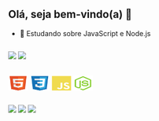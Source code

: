 ## Olá, seja bem-vindo(a) 👋

- 🌱       Estudando sobre JavaScript e Node.js

<div style="display: inline-block">
  
  <a href="https://github.com/Douglas-marcal"></a>
  <img height="150" src="https://github-readme-stats.vercel.app/api?username=Douglas-marcal&show_icons=true&theme=github_dark&include_all_commits=true&count_private=true"/>
  <img height="150" src="https://github-readme-stats.vercel.app/api/top-langs/?username=Douglas-marcal&layout=compact&langs_count=7&theme=github_dark"/>
</div>
  
<div style="display: inline_block"><br>
  
  <img align="center" alt="icon-HTML" height="30" width="40" src="https://raw.githubusercontent.com/devicons/devicon/master/icons/html5/html5-original.svg">
  <img align="center" alt="icon-CSS" height="30" width="40" src="https://raw.githubusercontent.com/devicons/devicon/master/icons/css3/css3-original.svg">
  <img align="center" alt="icon-JS" height="30" width="40" src="https://raw.githubusercontent.com/devicons/devicon/master/icons/javascript/javascript-plain.svg">
  <img align="center" alt="icon-Nodejs" height="30" width="40" src="https://raw.githubusercontent.com/devicons/devicon/master/icons/nodejs/nodejs-plain.svg">
  
</div>

##

<div> 
  
  <a href="https://linkedin.com/in/douglas-marcal" target="_blank"><img src="https://img.shields.io/badge/LinkedIn-0077B5?style=for-the-badge&logo=linkedin&logoColor=white" target="_blank"></a>
  <a href="https://instagram.com/_douglasmarcal" target="_blank"><img src="https://img.shields.io/badge/-Instagram-%23E4405F?style=for-the-badge&logo=instagram&logoColor=white" target="_blank"></a>
 	<a href = "mailto:douglasymarcal@gmail.com"><img src="https://img.shields.io/badge/-Gmail-%23333?style=for-the-badge&logo=gmail&logoColor=white" target="_blank"></a>
    
</div>

